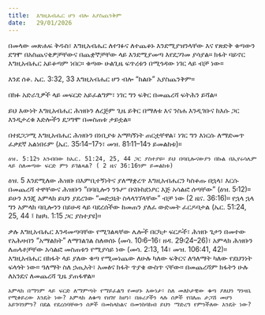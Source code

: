 ```yaml
---
title:  እግዚአብሔር ሆን ብሎ አያስጨንቅም
date:   29/01/2026
---
```


በመላው መጽሐፍ ቅዱስ፣ እግዚአብሔር ለተገፉና ለተጨቆኑ እንደሚያዝንላቸው እና የጽድቅ ቁጣውን ደግሞ በአስጨናቂዎቻቸውና በጨቋኞቻቸው ላይ እንደሚያመጣ እየደጋገመ ያሳያል። ክፋት ባይኖር እግዚአብሔር አይቆጣም ነበር። ቁጣው ሁልጊዜ ፍጥረቱን በሚጎዳው ነገር ላይ ብቻ ነው።

እንደ ሰቆ. ኤር. 3:32, 33 እግዚአብሔር ሆን ብሎ “ከልቡ” አያስጨንቅም።

በክፉ አድራጊዎች ላይ መፍርድ አይፈልግም፣ ነገር ግን ፍቅር በመጨረሻ ፍትሕን ይሻል።

ይህ እውነት እግዚአብሔር ሕዝቡን ለረጅም ጊዜ ይቅር በማለቱ እና ንስሐ እንዲገቡና ከእሱ ጋር እንዲታረቁ እድሎችን ደጋግሞ በመስጠቱ ታይቷል።

በተደጋጋሚ እግዚአብሔር ሕዝቡን በነቢያቱ አማካኝነት ጠርቷቸዋል፣ ነገር ግን እነርሱ ለማድመጥ ፈቃደኛ አልነበሩም (ኤር. 35፡14–17ን፣ መዝ. 81፡11–14ን ይመልከቱ)።

`ዕዝ. 5:12ን አንብበው ከኤር. 51:24, 25, 44 ጋር ያስተያዩ። ይህ በባቢሎናውያን በኩል በኢየሩሳሌም ላይ ስለመጣው ፍርድ ምን ይገልጻል? ( 2 ዜና 36:16ንም ይመልከቱ)`

ዕዝ. 5 እንደሚለው ሕዝቡ በእምቢተኝነትና ያለማቋረጥ እግዚአብሔርን ካስቆጡ በኋላ፣ እርሱ በመጨረሻ ተዋቸውና ሕዝቡን “በባቢሎን ንጉሥ በናቡከደነፆር እጅ አሳልፎ ሰጣቸው” (ዕዝ. 5፡12)። ይሁን እንጂ አምላክ ይህን ያደረገው “መድኃኒት ስላላገኘላቸው” ብቻ ነው (2 ዜና. 36:16)። የኋላ ኋላ ግን አምላክ ባቢሎንን በይሁዳ ላይ ባደረሰችው ከመጠን ያለፈ ውድመት ፈርዶባታል (ኤር. 51:24, 25, 44 ፤ ከዘካ. 1:15 ጋር ያስተያዩ)።

ቃሉ እግዚአብሔር እንዳመጣባቸው የሚገልጻቸው ሌሎች በርካታ ፍርዶች፣ ሕዝቡ ጌታን በመተው የአሕዛብን “አማልክት” ለማገልገል ስለወሰኑ (መሳ. 10፡6–16፣ ዘዳ. 29፡24–26)፣ አምላክ ሕዝቡን ለጠላቶቻቸው አሳልፎ መስጠቱን የሚያሳይ ነው (መሳ. 2:13, 14፣ መዝ. 106:41, 42)። እግዚአብሔር በክፋት ላይ ያለው ቁጣ የሚመነጨው ለሁሉ ካለው ፍቅርና ለዓለማት ካለው የደህንነት ፍላጎት ነው። ዓለማት ስለ ኃጢአት፣ አመፅና ክፋት ጥያቄ ውስጥ ናቸው። በመጨረሻም ክፋትን ሁሉ ለአንዴና ለመጨረሻ ጊዜ ያጠፋዋል።

`አምላክ በማንም ላይ ፍርድ ለማምጣት የማይፈልግ የመሆኑ እውነታ፣ ስለ መለኮታዊው ቁጣ ያለህን ግንዛቤ የሚቀይረው እንዴት ነው? አምላክ ለቁጣ የዘገየ ከሆነ፣ በዙሪያችን ላሉ ሰዎች የበለጠ ታጋሽ መሆን አይገባንምን? በደል የደረሰባቸውን ሰዎች በመከላከልና በመንከባከብ ይህን ማድረግ የምንችለው እንዴት ነው?`